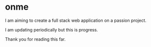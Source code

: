 # onme
I am aiming to create a full stack web application on a passion project. 

I am updating periodically but this is progress. 

Thank you for reading this far. 

